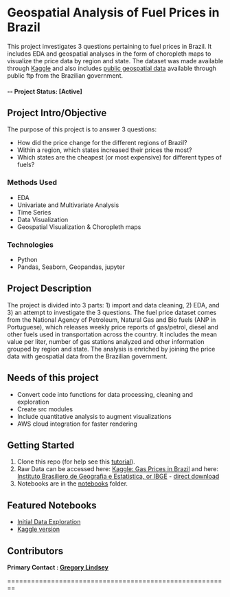 # Geospatial Analysis of Fuel Prices in Brazil
This project investigates 3 questions pertaining to fuel prices in Brazil. It includes EDA and geospatial analyses in the form of choropleth maps to visualize the price data by region and state. The dataset was made available through [Kaggle](https://www.kaggle.com/matheusfreitag/gas-prices-in-brazil) and also includes [public geospatial data](ftp://geoftp.ibge.gov.br/organizacao_do_territorio/malhas_territoriais/malhas_municipais/municipio_2016/Brasil/BR/) available through public ftp from the Brazilian government.

#### -- Project Status: [Active]

## Project Intro/Objective
The purpose of this project is to answer 3 questions:
* How did the price change for the different regions of Brazil?
* Within a region, which states increased their prices the most?
* Which states are the cheapest (or most expensive) for different types of fuels?

### Methods Used
* EDA
* Univariate and Multivariate Analysis
* Time Series
* Data Visualization
* Geospatial Visualization & Choropleth maps

### Technologies
* Python
* Pandas, Seaborn, Geopandas, jupyter

## Project Description
The project is divided into 3 parts: 1) import and data cleaning, 2) EDA, and 3) an attempt to investigate the 3 questions. The fuel price dataset comes from the National Agency of Petroleum, Natural Gas and Bio fuels (ANP in Portuguese), which releases weekly price reports of gas/petrol, diesel and other fuels used in transportation across the country. It includes the mean value per liter, number of gas stations analyzed and other information grouped by region and state. The analysis is enriched by joining the price data with geospatial data from the Brazilian government.

## Needs of this project

- Convert code into functions for data processing, cleaning and exploration
- Create src modules
- Include quantitative analysis to augment visualizations
- AWS cloud integration for faster rendering

## Getting Started

1. Clone this repo (for help see this [tutorial](https://help.github.com/articles/cloning-a-repository/)).
2. Raw Data can be accessed here: [Kaggle: Gas Prices in Brazil](https://www.kaggle.com/matheusfreitag/gas-prices-in-brazil/downloads/gas-prices-in-brazil.zip/3) and here: [Instituto Brasiliero de Geografia e Estatistica, or IBGE](https://www.ibge.gov.br/geociencias/downloads-geociencias.html) - [direct download](ftp://geoftp.ibge.gov.br/organizacao_do_territorio/malhas_territoriais/malhas_municipais/municipio_2018/Brasil/BR/br_unidades_da_federacao.zip)
3. Notebooks are in the [notebooks](https://github.com/gclindsey/brazil-fuel-price/tree/master/notebooks) folder.

## Featured Notebooks
* [Initial Data Exploration](https://github.com/gclindsey/brazil-fuel-price/blob/master/notebooks/20190920-gcl-initial-exploration.ipynb)
* [Kaggle version](https://www.kaggle.com/gclindsey/geospatial-analysis-of-gas-prices-in-brazil)


## Contributors

**Primary Contact : [Gregory Lindsey](https://github.com/gclindsey)**

========================================================
